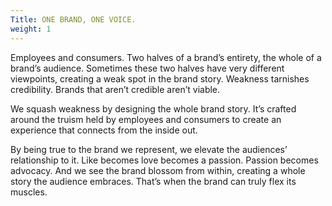 ```yaml
---
Title: ONE BRAND, ONE VOICE.
weight: 1
---
```


Employees and consumers. Two halves of a brand’s entirety, the whole of a brand’s audience. Sometimes these two halves have very different viewpoints, creating a weak spot in the brand story. Weakness tarnishes credibility. Brands that aren’t credible aren’t viable.

We squash weakness by designing the whole brand story. It’s crafted around the truism held by employees and consumers to create an experience that connects from the inside out.

By being true to the brand we represent, we elevate the audiences’ relationship to it. Like becomes love becomes a passion. Passion becomes advocacy. And we see the brand blossom from within, creating a whole story the audience embraces. That’s when the brand can truly flex its muscles.

